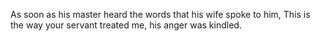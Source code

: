 As soon as his master heard the words that his wife spoke to him, This is the way your servant treated me, his anger was kindled.
